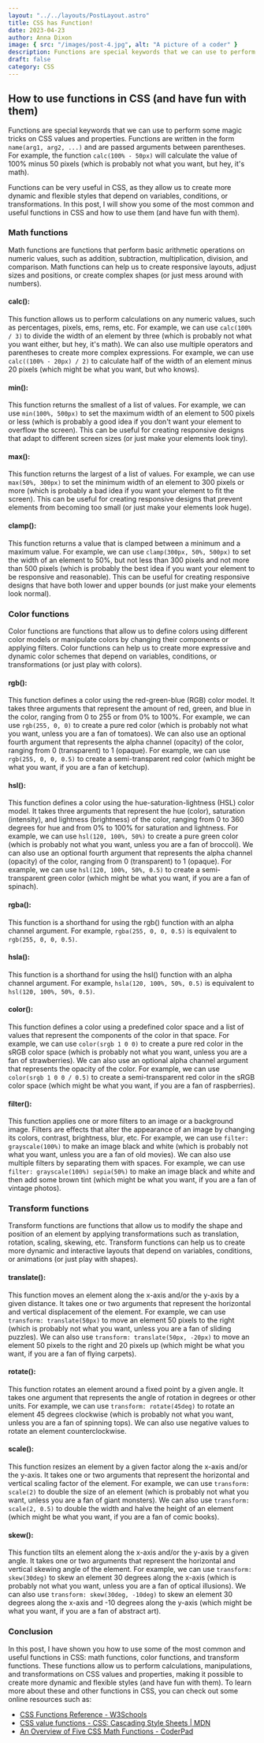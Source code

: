 ```yaml
---
layout: "../../layouts/PostLayout.astro"
title: CSS has Function!
date: 2023-04-23
author: Anna Dixon
image: { src: "/images/post-4.jpg", alt: "A picture of a coder" }
description: Functions are special keywords that we can use to perform some magic tricks on CSS values and properties.
draft: false
category: CSS
---
```


## How to use functions in CSS (and have fun with them)

Functions are special keywords that we can use to perform some magic tricks on CSS values and properties. Functions are written in the form `name(arg1, arg2, ...)` and are passed arguments between parentheses. For example, the function `calc(100% - 50px)` will calculate the value of 100% minus 50 pixels (which is probably not what you want, but hey, it's math).

Functions can be very useful in CSS, as they allow us to create more dynamic and flexible styles that depend on variables, conditions, or transformations. In this post, I will show you some of the most common and useful functions in CSS and how to use them (and have fun with them).

### Math functions

Math functions are functions that perform basic arithmetic operations on numeric values, such as addition, subtraction, multiplication, division, and comparison. Math functions can help us to create responsive layouts, adjust sizes and positions, or create complex shapes (or just mess around with numbers).

#### **calc()**:

This function allows us to perform calculations on any numeric values, such as percentages, pixels, ems, rems, etc. For example, we can use `calc(100% / 3)` to divide the width of an element by three (which is probably not what you want either, but hey, it's math). We can also use multiple operators and parentheses to create more complex expressions. For example, we can use `calc((100% - 20px) / 2)` to calculate half of the width of an element minus 20 pixels (which might be what you want, but who knows).

#### **min()**:

This function returns the smallest of a list of values. For example, we can use `min(100%, 500px)` to set the maximum width of an element to 500 pixels or less (which is probably a good idea if you don't want your element to overflow the screen). This can be useful for creating responsive designs that adapt to different screen sizes (or just make your elements look tiny).

#### **max()**:

This function returns the largest of a list of values. For example, we can use `max(50%, 300px)` to set the minimum width of an element to 300 pixels or more (which is probably a bad idea if you want your element to fit the screen). This can be useful for creating responsive designs that prevent elements from becoming too small (or just make your elements look huge).

#### **clamp()**:

This function returns a value that is clamped between a minimum and a maximum value. For example, we can use `clamp(300px, 50%, 500px)` to set the width of an element to 50%, but not less than 300 pixels and not more than 500 pixels (which is probably the best idea if you want your element to be responsive and reasonable). This can be useful for creating responsive designs that have both lower and upper bounds (or just make your elements look normal).

### Color functions

Color functions are functions that allow us to define colors using different color models or manipulate colors by changing their components or applying filters. Color functions can help us to create more expressive and dynamic color schemes that depend on variables, conditions, or transformations (or just play with colors).

#### **rgb()**:

This function defines a color using the red-green-blue (RGB) color model. It takes three arguments that represent the amount of red, green, and blue in the color, ranging from 0 to 255 or from 0% to 100%. For example, we can use `rgb(255, 0, 0)` to create a pure red color (which is probably not what you want, unless you are a fan of tomatoes). We can also use an optional fourth argument that represents the alpha channel (opacity) of the color, ranging from 0 (transparent) to 1 (opaque). For example, we can use `rgb(255, 0, 0, 0.5)` to create a semi-transparent red color (which might be what you want, if you are a fan of ketchup).

#### **hsl()**:

This function defines a color using the hue-saturation-lightness (HSL) color model. It takes three arguments that represent the hue (color), saturation (intensity), and lightness (brightness) of the color, ranging from 0 to 360 degrees for hue and from 0% to 100% for saturation and lightness. For example, we can use `hsl(120, 100%, 50%)` to create a pure green color (which is probably not what you want, unless you are a fan of broccoli). We can also use an optional fourth argument that represents the alpha channel (opacity) of the color, ranging from 0 (transparent) to 1 (opaque). For example, we can use `hsl(120, 100%, 50%, 0.5)` to create a semi-transparent green color (which might be what you want, if you are a fan of spinach).

#### **rgba()**:

This function is a shorthand for using the rgb() function with an alpha channel argument. For example, `rgba(255, 0, 0, 0.5)` is equivalent to `rgb(255, 0, 0, 0.5)`.

#### **hsla()**:

This function is a shorthand for using the hsl() function with an alpha channel argument. For example, `hsla(120, 100%, 50%, 0.5)` is equivalent to `hsl(120, 100%, 50%, 0.5)`.

#### **color()**:

This function defines a color using a predefined color space and a list of values that represent the components of the color in that space. For example, we can use `color(srgb 1 0 0)` to create a pure red color in the sRGB color space (which is probably not what you want, unless you are a fan of strawberries). We can also use an optional alpha channel argument that represents the opacity of the color. For example, we can use `color(srgb 1 0 0 / 0.5)` to create a semi-transparent red color in the sRGB color space (which might be what you want, if you are a fan of raspberries).

#### **filter()**:

This function applies one or more filters to an image or a background image. Filters are effects that alter the appearance of an image by changing its colors, contrast, brightness, blur, etc. For example, we can use `filter: grayscale(100%)` to make an image black and white (which is probably not what you want, unless you are a fan of old movies). We can also use multiple filters by separating them with spaces. For example, we can use `filter: grayscale(100%) sepia(50%)` to make an image black and white and then add some brown tint (which might be what you want, if you are a fan of vintage photos).

### Transform functions

Transform functions are functions that allow us to modify the shape and position of an element by applying transformations such as translation, rotation, scaling, skewing, etc. Transform functions can help us to create more dynamic and interactive layouts that depend on variables, conditions, or animations (or just play with shapes).

#### **translate()**:

This function moves an element along the x-axis and/or the y-axis by a given distance. It takes one or two arguments that represent the horizontal and vertical displacement of the element. For example, we can use `transform: translate(50px)` to move an element 50 pixels to the right (which is probably not what you want, unless you are a fan of sliding puzzles). We can also use `transform: translate(50px, -20px)` to move an element 50 pixels to the right and 20 pixels up (which might be what you want, if you are a fan of flying carpets).

#### **rotate()**:

This function rotates an element around a fixed point by a given angle. It takes one argument that represents the angle of rotation in degrees or other units. For example, we can use `transform: rotate(45deg)` to rotate an element 45 degrees clockwise (which is probably not what you want, unless you are a fan of spinning tops). We can also use negative values to rotate an element counterclockwise.

#### **scale()**:

This function resizes an element by a given factor along the x-axis and/or the y-axis. It takes one or two arguments that represent the horizontal and vertical scaling factor of the element. For example, we can use `transform: scale(2)` to double the size of an element (which is probably not what you want, unless you are a fan of giant monsters). We can also use `transform: scale(2, 0.5)` to double the width and halve the height of an element (which might be what you want, if you are a fan of comic books).

#### **skew()**:

This function tilts an element along the x-axis and/or the y-axis by a given angle. It takes one or two arguments that represent the horizontal and vertical skewing angle of the element. For example, we can use `transform: skew(30deg)` to skew an element 30 degrees along the x-axis (which is probably not what you want, unless you are a fan of optical illusions). We can also use `transform: skew(30deg, -10deg)` to skew an element 30 degrees along the x-axis and -10 degrees along the y-axis (which might be what you want, if you are a fan of abstract art).

### Conclusion

In this post, I have shown you how to use some of the most common and useful functions in CSS: math functions, color functions, and transform functions. These functions allow us to perform calculations, manipulations, and transformations on CSS values and properties, making it possible to create more dynamic and flexible styles (and have fun with them). To learn more about these and other functions in CSS, you can check out some online resources such as:

- [CSS Functions Reference - W3Schools](https://www.w3schools.com/cssref/css_functions.php)
- [CSS value functions - CSS: Cascading Style Sheets | MDN](https://developer.mozilla.org/en-US/docs/Web/CSS/CSS_Functions)
- [An Overview of Five CSS Math Functions - CoderPad](https://coderpad.io/blog/development/an-overview-of-five-css-math-functions/)

